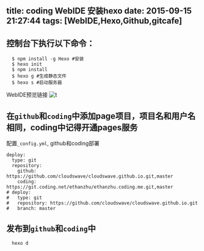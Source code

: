 title: coding WebIDE 安装hexo
date: 2015-09-15 21:27:44
tags: [WebIDE,Hexo,Github,gitcafe]
---
## 控制台下执行以下命令：

```
  $ npm install -g Hexo #安装
  $ hexo init
  $ npm install
  $ hexo g #生成静态文件
  $ hexo s #启动服务器
```

WebIDE预览链接
 ![t](https://dn-coding-net-production-pp.qbox.me/9278520a-aff1-40c9-9fdf-39dfd5bbcd60.png) 

## 在`github`和`coding`中添加page项目，**项目名和用户名相同**，coding中记得开通pages服务

配置`_config.yml`, github和coding部署

```
deploy: 
  type: git
  repository: 
    github: https://github.com/cloudswave/cloudswave.github.io.git,master
    coding: https://git.coding.net/ethanzhu/ethanzhu.coding.me.git,master
# deploy: 
#   type: git
#   repository: https://github.com/cloudswave/cloudswave.github.io.git
#   branch: master
```

## 发布到`github`和`coding`中

```
  hexo d
```
  